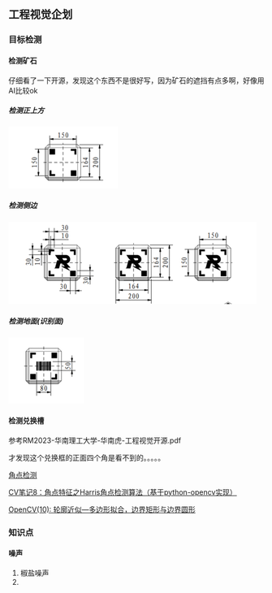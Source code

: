 ## 工程视觉企划

### 目标检测

#### 检测矿石

仔细看了一下开源，发现这个东西不是很好写，因为矿石的遮挡有点多啊，好像用AI比较ok

##### 检测正上方

![TOP_interface](Picture/FOR_READ_ME/TOP_interface.png)

##### 检测侧边

![SIDE_interface](Picture/FOR_READ_ME/SIDE_interface.png)

##### 检测地面(识别面)

![UNDERSIED](Picture/FOR_READ_ME/UNDERSIED.png)

#### 检测兑换槽

参考RM2023-华南理工大学-华南虎-工程视觉开源.pdf

才发现这个兑换框的正面四个角是看不到的。。。。。

[角点检测](https://blog.csdn.net/SESESssss/article/details/106774854)

[CV笔记8：角点特征之Harris角点检测算法（基于python-opencv实现）](https://blog.csdn.net/my_kun/article/details/106918857)

[OpenCV(10): 轮廓近似—多边形拟合，边界矩形与边界圆形](https://blog.csdn.net/m0_50317149/article/details/130069059)

### 知识点

#### 噪声

1. 椒盐噪声
2. 